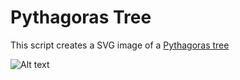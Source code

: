 Pythagoras Tree
===============

This script creates a SVG image of a [Pythagoras tree](https://en.wikipedia.org/wiki/Pythagoras_tree_%28fractal%29)

![Alt text](https://upload.wikimedia.org/wikipedia/commons/8/88/Pythagoras_tree_1_1_13_Summer.svg)
